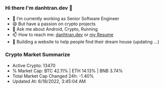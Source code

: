 ### Hi there I'm danhtran.dev 👋

- 🔭 I’m currently working as Senior Software Engineer
- 😄 But have a passion on crypto projects
- 💬 Ask me about Android, Crypto, Running 
- 📫 How to reach me: <a href="https://danhtran.dev" target="_blank">danhtran.dev</a> or <a href="Developer-Resume.pdf" target="_blank">my Resume</a>
- 🌱 Building a website to help people find their dream house (updating ...)

### Crypto Market Summarize
- Active Crypto: 13470
- % Market Cap: BTC 42.11% | ETH 14.13% | BNB 3.74%
- Total Market Cap Changed 24h: -1.40%
- Updated At: 6/18/2022, 3:45:04 AM

